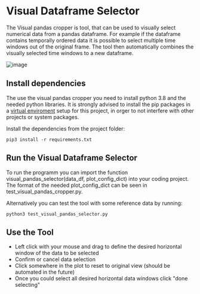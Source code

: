 # Visual Dataframe Selector

The Visual pandas cropper is tool, that can be used to visually select numerical data from a pandas dataframe. For example if the dataframe contains temporally ordered data it is possible to select multiple time windows out of the original frame. The tool then automatically combines the visually selected time windows to a new dataframe.

![image](https://user-images.githubusercontent.com/18735094/116285521-7a101100-a78e-11eb-99fa-97dd5074690d.png)

## Install dependencies

The use the visual pandas cropper you need to install python 3.8 and the needed python libraries. It is strongly advised to install the pip packages in a [virtual enviroment](https://docs.python.org/3/tutorial/venv.html) setup for this project, in orger to not interfere with other projects or system packages.

Install the dependencies from the project folder:

```
pip3 install -r requirements.txt
```

## Run the Visual Dataframe Selector

To run the programm you can import the function visual_pandas_selector(data_df, plot_config_dict) into your coding project. The format of the needed plot_config_dict can be seen in test_visual_pandas_cropper.py.

Alternatively you can test the tool with some reference data by running:

```
python3 test_visual_pandas_selector.py
```

## Use the Tool

- Left click with your mouse and drag to define the desired horizontal window of the data to be selected
- Confirm or cancel data selection
- Click somewhere in the plot to reset to original view (should be automated in the future)
- Once you could select all desired horizontal data windows click "done selecting"
